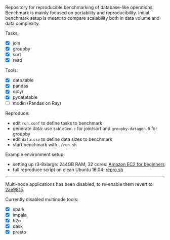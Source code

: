Repository for reproducible benchmarking of database-like operations.  
Benchmark is mainly focused on portability and reproducibility. Initial benchmark setup is meant to compare scalability both in data volume and data complexity.  

Tasks:
  - [x] join
  - [x] groupby
  - [x] sort
  - [x] read

Tools:
  - [x] data.table
  - [x] pandas
  - [x] dplyr
  - [x] pydatatable
  - [ ] modin (Pandas on Ray)

Reproduce:  
- edit `run.conf` to define tasks to benchmark
- generate data: use `tableGen.c` for join/sort and `groupby-datagen.R` for groupby
- edit `data.csv` to define data sizes to benchmark
- start benchmark with `./run.sh`

Example environment setup:
- setting up r3-8xlarge: 244GB RAM, 32 cores: [Amazon EC2 for beginners](https://github.com/Rdatatable/data.table/wiki/Amazon-EC2-for-beginners)  
- full reproduce script on clean Ubuntu 16.04: [repro.sh](https://github.com/h2oai/db-benchmark/blob/master/repro.sh)  

---

Multi-node applications has been disabled, to re-enable them revert to [2ae9815](https://github.com/h2oai/db-benchmark/commit/2ae98156532641f57c092f7b9b74cf4a8d7e2ef8).  

Currently disabled multinode tools:
  - [x] spark
  - [x] impala
  - [x] h2o
  - [x] dask
  - [x] presto
